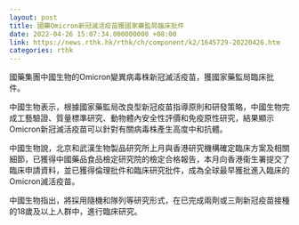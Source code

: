 ```yaml
---
layout: post
title: 國藥Omicron新冠滅活疫苗獲國家藥監局臨床批件
date: 2022-04-26 15:07:34.000000000 +08:00
link: https://news.rthk.hk/rthk/ch/component/k2/1645729-20220426.htm
categories: rthk
---
```


國藥集團中國生物的Omicron變異病毒株新冠滅活疫苗，獲國家藥監局臨床批件。

中國生物表示，根據國家藥監局改良型新冠疫苗指導原則和研發策略，中國生物完成工藝驗證、質量標準研究、動物體內安全性評價和免疫原性研究，結果顯示Omicron新冠滅活疫苗可以針對有關病毒株產生高度中和抗體。

中國生物說，北京和武漢生物製品研究所上月與香港研究機構確定臨床方案及相關細節，已獲得中國藥品食品檢定研究院的檢定合格報告，本月向香港衞生署提交了臨床申請資料，並已獲得倫理批件和臨床研究批件，成為全球最早獲批進入臨床的Omicron滅活疫苗。

中國生物指出，將採用隨機和隊列等研究形式，在已完成兩劑或三劑新冠疫苗接種的18歲及以上人群中，進行臨床研究。
